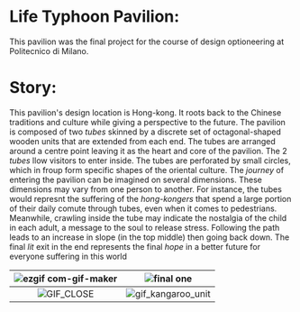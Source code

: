 # Life Typhoon Pavilion:
This pavilion was the final project for the course of design optioneering at Politecnico di Milano.

# Story:
This pavilion's design location is Hong-kong. It roots back to the Chinese traditions and culture while giving a perspective to the future. The pavilion is composed of two *tubes* skinned by a discrete set of octagonal-shaped wooden units that are extended from each end. The tubes are arranged around a centre point leaving it as the heart and core of the pavilion. The 2 *tubes* llow visitors to enter inside. The tubes are perforated by small circles, which in froup form specific shapes of the oriental culture. 
The *journey* of entering the pavilion can be imagined on several dimensions. These dimensions may vary from one person to another. For instance, the tubes would represnt the suffering of the *hong-kongers* that spend a large portion of their daily comute through tubes, even when it comes to pedestrians. 
Meanwhile, crawling inside the tube may indicate the nostalgia of the child in each adult, a message to the soul to release stress. Following the path leads to an increase in slope (in the top middle) then going back down. The final *lit* exit in the end represents the final *hope* in a better future for everyone suffering in this world



|![ezgif com-gif-maker](https://user-images.githubusercontent.com/31185492/97517717-04b9b400-1996-11eb-822c-886f3df5e94e.gif)|![final one](https://user-images.githubusercontent.com/31185492/97517776-2450dc80-1996-11eb-8a2b-b80c321d4b34.gif)|
|:---:|:---:|
|![GIF_CLOSE](https://user-images.githubusercontent.com/31185492/97517814-3a5e9d00-1996-11eb-84bf-d89f28499902.gif)|![gif_kangaroo_unit](https://user-images.githubusercontent.com/31185492/97517855-5104f400-1996-11eb-930e-4eec2ab648a9.gif)|



